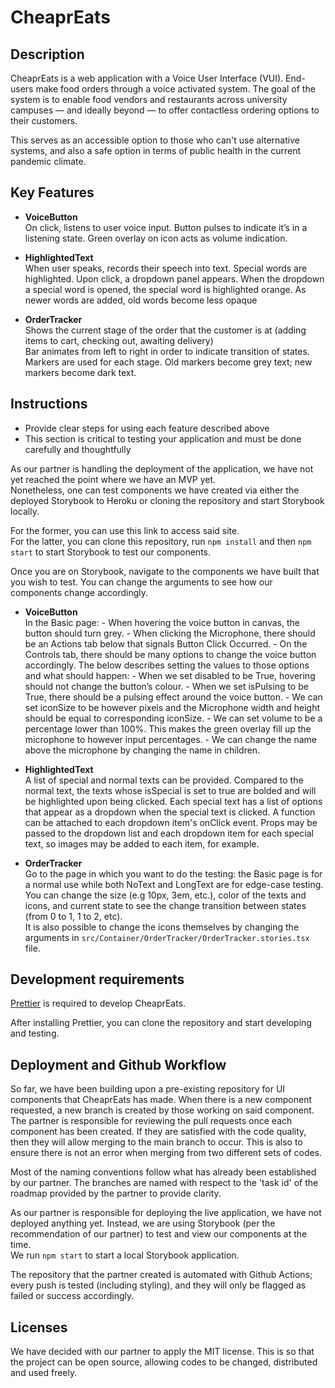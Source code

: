 # CheaprEats

## Description

CheaprEats is a web application with a Voice User Interface (VUI). End-users make food orders through a voice activated system. The goal of the system is to enable food vendors and restaurants across university campuses — and ideally beyond — to offer contactless ordering options to their customers.

This serves as an accessible option to those who can't use alternative systems, and also a safe option in terms of public health in the current pandemic climate.

## Key Features

-   **VoiceButton** \
    On click, listens to user voice input.
    Button pulses to indicate it’s in a listening state.
    Green overlay on icon acts as volume indication.

-   **HighlightedText** \
    When user speaks, records their speech into text.
    Special words are highlighted. Upon click, a dropdown panel appears.
    When the dropdown a special word is opened, the special word is highlighted orange.
    As newer words are added, old words become less opaque

-   **OrderTracker** \
    Shows the current stage of the order that the customer is at (adding items to cart, checking out, awaiting delivery)\
    Bar animates from left to right in order to indicate transition of states.\
    Markers are used for each stage. Old markers become grey text; new markers become dark text.

## Instructions

-   Provide clear steps for using each feature described above
-   This section is critical to testing your application and must be done carefully and thoughtfully

As our partner is handling the deployment of the application, we have not yet reached the point where we have an MVP yet. \
Nonetheless, one can test components we have created via either the deployed Storybook to Heroku or cloning the repository and start Storybook locally.

For the former, you can use this link to access said site. \
For the latter, you can clone this repository, run `npm install` and then `npm start` to start Storybook to test our components.

Once you are on Storybook, navigate to the components we have built that you wish to test. You can change the arguments to see how our components change accordingly.

-   **VoiceButton** \
    In the Basic page: - When hovering the voice button in canvas, the button should turn grey. - When clicking the Microphone, there should be an Actions tab below that signals Button Click Occurred. - On the Controls tab, there should be many options to change the voice button accordingly. The below describes setting the values to those options and what should happen: - When we set disabled to be True, hovering should not change the button’s colour. - When we set isPulsing to be True, there should be a pulsing effect around the voice button. - We can set iconSize to be however pixels and the Microphone width and height should be equal to corresponding iconSize. - We can set volume to be a percentage lower than 100%. This makes the green overlay fill up the microphone to however input percentages. - We can change the name above the microphone by changing the name in children.

-   **HighlightedText** \
    A list of special and normal texts can be provided. Compared to the normal text, the texts whose isSpecial is set to true are bolded and will be highlighted upon being clicked. Each special text has a list of options that appear as a dropdown when the special text is clicked. A function can be attached to each dropdown item's onClick event. Props may be passed to the dropdown list and each dropdown item for each special text, so images may be added to each item, for example.

-   **OrderTracker** \
    Go to the page in which you want to do the testing: the Basic page is for a normal use while both NoText and LongText are for edge-case testing. You can change the size (e.g 10px, 3em, etc.), color of the texts and icons, and current state to see the change transition between states (from 0 to 1, 1 to 2, etc). \
    It is also possible to change the icons themselves by changing the arguments in `src/Container/OrderTracker/OrderTracker.stories.tsx` file.

## Development requirements

[Prettier](https://marketplace.visualstudio.com/items?itemName=esbenp.prettier-vscode "Prettier's Download Link") is required to develop CheaprEats.

After installing Prettier, you can clone the repository and start developing and testing.

## Deployment and Github Workflow

So far, we have been building upon a pre-existing repository for UI components that CheaprEats has made. When there is a new component requested, a new branch is created by those working on said component. The partner is responsible for reviewing the pull requests once each component has been created. If they are satisfied with the code quality, then they will allow merging to the main branch to occur. This is also to ensure there is not an error when merging from two different sets of codes.

Most of the naming conventions follow what has already been established by our partner. The branches are named with respect to the 'task id' of the roadmap provided by the partner to provide clarity.

As our partner is responsible for deploying the live application, we have not deployed anything yet. Instead, we are using Storybook (per the recommendation of our partner) to test and view our components at the time.\
We run `npm start` to start a local Storybook application.

The repository that the partner created is automated with Github Actions; every push is tested (including styling), and they will only be flagged as failed or success accordingly.

## Licenses

We have decided with our partner to apply the MIT license. This is so that the project can be open source, allowing codes to be changed, distributed and used freely.
